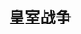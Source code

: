 ---
title: "皇室战争"
slug: "clashroyale"
weight: 1        # 排序权重（数字越小越靠前）
thumbnail: "/royale.svg"  # 缩略图路径
---